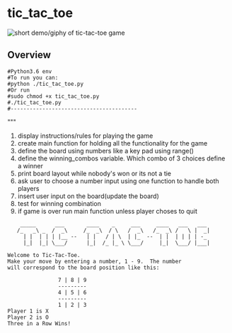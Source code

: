 # tic_tac_toe

![short demo/giphy of tic-tac-toe game](https://raw.githubusercontent.com/josephskrzysowski/tic_tac_toe/master/img/tic_tac_toe.gif?raw=true)


## Overview

```
#Python3.6 env
#To run you can:
#python ./tic_tac_toe.py
#Or run
#sudo chmod +x tic_tac_toe.py
#./tic_tac_toe.py
#----------------------------------------
```

"""
1) display instructions/rules for playing the game
2) create main function for holding all the functionality for the game
3) define the board using numbers like a key pad using range()
4) define the winning_combos variable. Which combo of 3 choices define a winner
5) print board layout while nobody's won or its not a tie
6) ask user to choose a number input using one function to handle both players
7) insert user input on the board(update the board)
8) test for winning combination
9) if game is over run main function unless player choses to quit


```
    _____      ___       ____    _     ___     ____   ___   ___
   /_   _\ _  /  _\     /_  _\  / \   /  _\   /_  _\ /   \ |  _|
     | |  | | | |__ --   | |   / | \  | |_  --  | |  | | | | -_
     |_|  |_| \___/      |_|  /_ |_ \ \___/     |_|  \___/ |___|
```



    Welcome to Tic-Tac-Toe.
    Make your move by entering a number, 1 - 9.  The number
    will correspond to the board position like this:

                    7 | 8 | 9
                    ---------
                    4 | 5 | 6
                    ---------
                    1 | 2 | 3
    Player 1 is X
    Player 2 is O
    Three in a Row Wins!